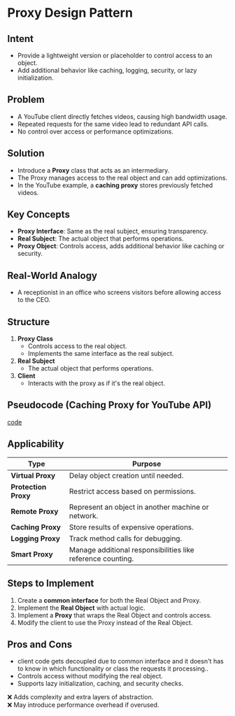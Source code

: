 # **Proxy Design Pattern**  

## **Intent**  
- Provide a lightweight version or placeholder to control access to an object.  
- Add additional behavior like caching, logging, security, or lazy initialization.  

## **Problem**  
- A YouTube client directly fetches videos, causing high bandwidth usage.  
- Repeated requests for the same video lead to redundant API calls.  
- No control over access or performance optimizations.  

## **Solution**  
- Introduce a **Proxy** class that acts as an intermediary.  
- The Proxy manages access to the real object and can add optimizations.  
- In the YouTube example, a **caching proxy** stores previously fetched videos.  

## **Key Concepts**  
- **Proxy Interface**: Same as the real subject, ensuring transparency.  
- **Real Subject**: The actual object that performs operations.  
- **Proxy Object**: Controls access, adds additional behavior like caching or security.  

## **Real-World Analogy**  
- A receptionist in an office who screens visitors before allowing access to the CEO.  

## **Structure**  
1. **Proxy Class**  
   - Controls access to the real object.  
   - Implements the same interface as the real subject.  
2. **Real Subject**  
   - The actual object that performs operations.  
3. **Client**  
   - Interacts with the proxy as if it's the real object.  

## **Pseudocode (Caching Proxy for YouTube API)**  
[code](proxy.py)

## Applicability
| Type                 | Purpose                                                     |
| -------------------- | ----------------------------------------------------------- |
| **Virtual Proxy**    | Delay object creation until needed.                         |
| **Protection Proxy** | Restrict access based on permissions.                       |
| **Remote Proxy**     | Represent an object in another machine or network.          |
| **Caching Proxy**    | Store results of expensive operations.                      |
| **Logging Proxy**    | Track method calls for debugging.                           |
| **Smart Proxy**      | Manage additional responsibilities like reference counting. |

## Steps to Implement
1. Create a **common interface** for both the Real Object and Proxy.
2. Implement the **Real Object** with actual logic.
3. Implement a **Proxy** that wraps the Real Object and controls access.
4. Modify the client to use the Proxy instead of the Real Object.

## Pros and Cons
- client code gets decoupled due to common interface and it doesn't has to know in which functionality or class the requests it processing..
- Controls access without modifying the real object.  
- Supports lazy initialization, caching, and security checks.  


❌ Adds complexity and extra layers of abstraction.  
❌ May introduce performance overhead if overused.  
